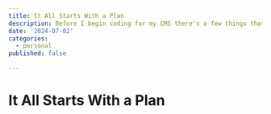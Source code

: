 ```yaml
---
title: It All Starts With a Plan
description: Before I begin coding for my CMS there's a few things that I need to plan out.
date: '2024-07-02'
categories:
  - personal
published: false

---
```


# It All Starts With a Plan

